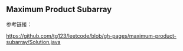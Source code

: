 Maximum Product Subarray
-------------------------

参考链接：

<https://github.com/tg123/leetcode/blob/gh-pages/maximum-product-subarray/Solution.java>